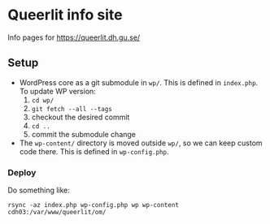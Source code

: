 # Queerlit info site

Info pages for https://queerlit.dh.gu.se/

## Setup

- WordPress core as a git submodule in `wp/`. This is defined in `index.php`. To update WP version:
  1. `cd wp/`
  2. `git fetch --all --tags`
  3. checkout the desired commit
  4. `cd ..`
  5. commit the submodule change
- The `wp-content/` directory is moved outside `wp/`, so we can keep custom code there. This is defined in `wp-config.php`.

### Deploy

Do something like:

```
rsync -az index.php wp-config.php wp wp-content cdh03:/var/www/queerlit/om/
```
